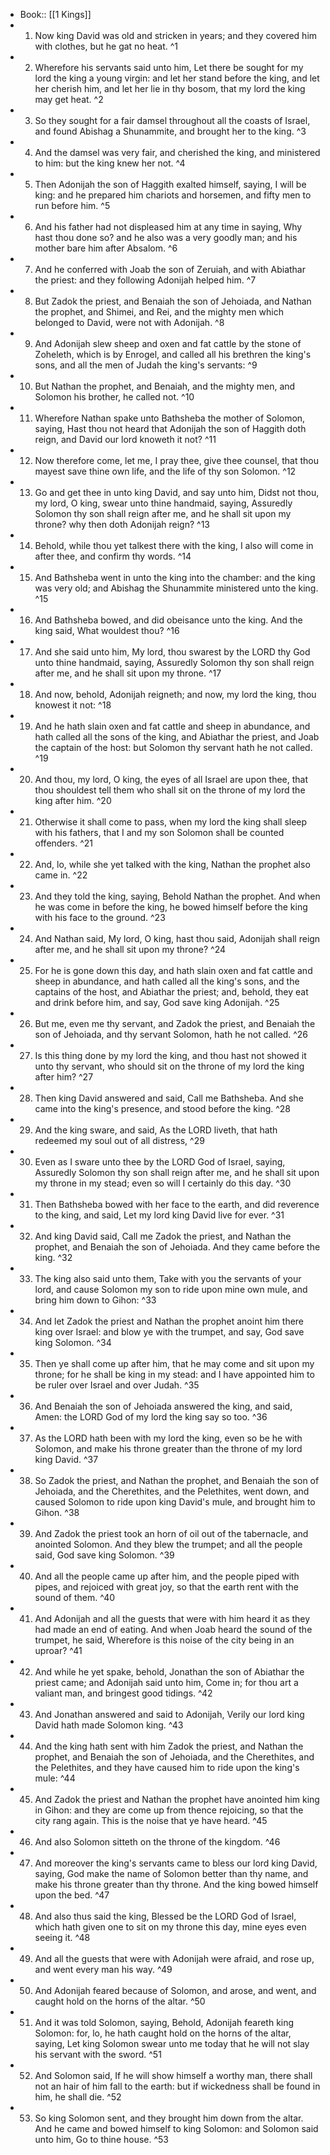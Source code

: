 - Book:: [[1 Kings]]
- 1. Now king David was old and stricken in years; and they covered him with clothes, but he gat no heat. ^1
- 2. Wherefore his servants said unto him, Let there be sought for my lord the king a young virgin: and let her stand before the king, and let her cherish him, and let her lie in thy bosom, that my lord the king may get heat. ^2
- 3. So they sought for a fair damsel throughout all the coasts of Israel, and found Abishag a Shunammite, and brought her to the king. ^3
- 4. And the damsel was very fair, and cherished the king, and ministered to him: but the king knew her not. ^4
- 5. Then Adonijah the son of Haggith exalted himself, saying, I will be king: and he prepared him chariots and horsemen, and fifty men to run before him. ^5
- 6. And his father had not displeased him at any time in saying, Why hast thou done so? and he also was a very goodly man; and his mother bare him after Absalom. ^6
- 7. And he conferred with Joab the son of Zeruiah, and with Abiathar the priest: and they following Adonijah helped him. ^7
- 8. But Zadok the priest, and Benaiah the son of Jehoiada, and Nathan the prophet, and Shimei, and Rei, and the mighty men which belonged to David, were not with Adonijah. ^8
- 9. And Adonijah slew sheep and oxen and fat cattle by the stone of Zoheleth, which is by Enrogel, and called all his brethren the king's sons, and all the men of Judah the king's servants: ^9
- 10. But Nathan the prophet, and Benaiah, and the mighty men, and Solomon his brother, he called not. ^10
- 11. Wherefore Nathan spake unto Bathsheba the mother of Solomon, saying, Hast thou not heard that Adonijah the son of Haggith doth reign, and David our lord knoweth it not? ^11
- 12. Now therefore come, let me, I pray thee, give thee counsel, that thou mayest save thine own life, and the life of thy son Solomon. ^12
- 13. Go and get thee in unto king David, and say unto him, Didst not thou, my lord, O king, swear unto thine handmaid, saying, Assuredly Solomon thy son shall reign after me, and he shall sit upon my throne? why then doth Adonijah reign? ^13
- 14. Behold, while thou yet talkest there with the king, I also will come in after thee, and confirm thy words. ^14
- 15. And Bathsheba went in unto the king into the chamber: and the king was very old; and Abishag the Shunammite ministered unto the king. ^15
- 16. And Bathsheba bowed, and did obeisance unto the king. And the king said, What wouldest thou? ^16
- 17. And she said unto him, My lord, thou swarest by the LORD thy God unto thine handmaid, saying, Assuredly Solomon thy son shall reign after me, and he shall sit upon my throne. ^17
- 18. And now, behold, Adonijah reigneth; and now, my lord the king, thou knowest it not: ^18
- 19. And he hath slain oxen and fat cattle and sheep in abundance, and hath called all the sons of the king, and Abiathar the priest, and Joab the captain of the host: but Solomon thy servant hath he not called. ^19
- 20. And thou, my lord, O king, the eyes of all Israel are upon thee, that thou shouldest tell them who shall sit on the throne of my lord the king after him. ^20
- 21. Otherwise it shall come to pass, when my lord the king shall sleep with his fathers, that I and my son Solomon shall be counted offenders. ^21
- 22. And, lo, while she yet talked with the king, Nathan the prophet also came in. ^22
- 23. And they told the king, saying, Behold Nathan the prophet. And when he was come in before the king, he bowed himself before the king with his face to the ground. ^23
- 24. And Nathan said, My lord, O king, hast thou said, Adonijah shall reign after me, and he shall sit upon my throne? ^24
- 25. For he is gone down this day, and hath slain oxen and fat cattle and sheep in abundance, and hath called all the king's sons, and the captains of the host, and Abiathar the priest; and, behold, they eat and drink before him, and say, God save king Adonijah. ^25
- 26. But me, even me thy servant, and Zadok the priest, and Benaiah the son of Jehoiada, and thy servant Solomon, hath he not called. ^26
- 27. Is this thing done by my lord the king, and thou hast not showed it unto thy servant, who should sit on the throne of my lord the king after him? ^27
- 28. Then king David answered and said, Call me Bathsheba. And she came into the king's presence, and stood before the king. ^28
- 29. And the king sware, and said, As the LORD liveth, that hath redeemed my soul out of all distress, ^29
- 30. Even as I sware unto thee by the LORD God of Israel, saying, Assuredly Solomon thy son shall reign after me, and he shall sit upon my throne in my stead; even so will I certainly do this day. ^30
- 31. Then Bathsheba bowed with her face to the earth, and did reverence to the king, and said, Let my lord king David live for ever. ^31
- 32. And king David said, Call me Zadok the priest, and Nathan the prophet, and Benaiah the son of Jehoiada. And they came before the king. ^32
- 33. The king also said unto them, Take with you the servants of your lord, and cause Solomon my son to ride upon mine own mule, and bring him down to Gihon: ^33
- 34. And let Zadok the priest and Nathan the prophet anoint him there king over Israel: and blow ye with the trumpet, and say, God save king Solomon. ^34
- 35. Then ye shall come up after him, that he may come and sit upon my throne; for he shall be king in my stead: and I have appointed him to be ruler over Israel and over Judah. ^35
- 36. And Benaiah the son of Jehoiada answered the king, and said, Amen: the LORD God of my lord the king say so too. ^36
- 37. As the LORD hath been with my lord the king, even so be he with Solomon, and make his throne greater than the throne of my lord king David. ^37
- 38. So Zadok the priest, and Nathan the prophet, and Benaiah the son of Jehoiada, and the Cherethites, and the Pelethites, went down, and caused Solomon to ride upon king David's mule, and brought him to Gihon. ^38
- 39. And Zadok the priest took an horn of oil out of the tabernacle, and anointed Solomon. And they blew the trumpet; and all the people said, God save king Solomon. ^39
- 40. And all the people came up after him, and the people piped with pipes, and rejoiced with great joy, so that the earth rent with the sound of them. ^40
- 41. And Adonijah and all the guests that were with him heard it as they had made an end of eating. And when Joab heard the sound of the trumpet, he said, Wherefore is this noise of the city being in an uproar? ^41
- 42. And while he yet spake, behold, Jonathan the son of Abiathar the priest came; and Adonijah said unto him, Come in; for thou art a valiant man, and bringest good tidings. ^42
- 43. And Jonathan answered and said to Adonijah, Verily our lord king David hath made Solomon king. ^43
- 44. And the king hath sent with him Zadok the priest, and Nathan the prophet, and Benaiah the son of Jehoiada, and the Cherethites, and the Pelethites, and they have caused him to ride upon the king's mule: ^44
- 45. And Zadok the priest and Nathan the prophet have anointed him king in Gihon: and they are come up from thence rejoicing, so that the city rang again. This is the noise that ye have heard. ^45
- 46. And also Solomon sitteth on the throne of the kingdom. ^46
- 47. And moreover the king's servants came to bless our lord king David, saying, God make the name of Solomon better than thy name, and make his throne greater than thy throne. And the king bowed himself upon the bed. ^47
- 48. And also thus said the king, Blessed be the LORD God of Israel, which hath given one to sit on my throne this day, mine eyes even seeing it. ^48
- 49. And all the guests that were with Adonijah were afraid, and rose up, and went every man his way. ^49
- 50. And Adonijah feared because of Solomon, and arose, and went, and caught hold on the horns of the altar. ^50
- 51. And it was told Solomon, saying, Behold, Adonijah feareth king Solomon: for, lo, he hath caught hold on the horns of the altar, saying, Let king Solomon swear unto me today that he will not slay his servant with the sword. ^51
- 52. And Solomon said, If he will show himself a worthy man, there shall not an hair of him fall to the earth: but if wickedness shall be found in him, he shall die. ^52
- 53. So king Solomon sent, and they brought him down from the altar. And he came and bowed himself to king Solomon: and Solomon said unto him, Go to thine house. ^53

